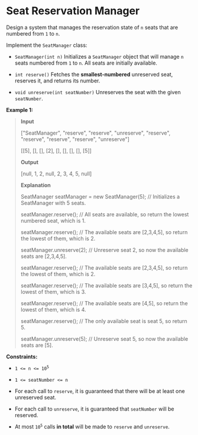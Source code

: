 # Seat Reservation Manager

Design a system that manages the reservation state of <code>n</code> seats that are numbered from <code>1</code> to <code>n</code>.

Implement the <code>SeatManager</code> class:

- <code>SeatManager(int n)</code> Initializes a <code>SeatManager</code> object that will manage <code>n</code> seats numbered from <code>1</code> to <code>n</code>. All seats are initially available.

- <code>int reserve()</code> Fetches the **smallest-numbered** unreserved seat, reserves it, and returns its number.

- <code>void unreserve(int seatNumber)</code> Unreserves the seat with the given <code>seatNumber</code>.


**Example 1:**
>
> **Input**
>
> ["SeatManager", "reserve", "reserve", "unreserve", "reserve", "reserve", "reserve", "reserve", "unreserve"]
>
> [[5], [], [], [2], [], [], [], [], [5]]
>
> **Output**
>
> [null, 1, 2, null, 2, 3, 4, 5, null]
>
> **Explanation**
>
> SeatManager seatManager = new SeatManager(5); // Initializes a SeatManager with 5 seats.
>
> seatManager.reserve();    // All seats are available, so return the lowest numbered seat, which is 1.
>
> seatManager.reserve();    // The available seats are [2,3,4,5], so return the lowest of them, which is 2.
>
> seatManager.unreserve(2); // Unreserve seat 2, so now the available seats are [2,3,4,5].
>
> seatManager.reserve();    // The available seats are [2,3,4,5], so return the lowest of them, which is 2.
>
> seatManager.reserve();    // The available seats are [3,4,5], so return the lowest of them, which is 3.
>
> seatManager.reserve();    // The available seats are [4,5], so return the lowest of them, which is 4.
>
> seatManager.reserve();    // The only available seat is seat 5, so return 5.
>
> seatManager.unreserve(5); // Unreserve seat 5, so now the available seats are [5].


**Constraints:**

- <code>1 &lt;= n &lt;= 10<sup>5</sup></code>

- <code>1 &lt;= seatNumber &lt;= n</code>

- For each call to <code>reserve</code>, it is guaranteed that there will be at least one unreserved seat.

- For each call to <code>unreserve</code>, it is guaranteed that <code>seatNumber</code> will be reserved.

- At most <code>10<sup>5</sup></code> calls **in total** will be made to <code>reserve</code> and <code>unreserve</code>.
